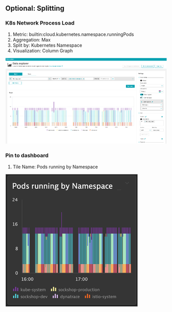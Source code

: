 ## Optional: Splitting

### K8s Network Process Load
1. Metric: builtin:cloud.kubernetes.namespace.runningPods
2. Aggregation: Max
3. Split by: Kubernetes Namespace
4. Visualization: Column Graph

![runningpodsexplorer](../../../assets/images/runningpodsexplorer.png)

### Pin to dashboard
1. Tile Name: Pods running by Namespace

![podsrunningtile](../../../assets/images/podsrunningtile.png)
